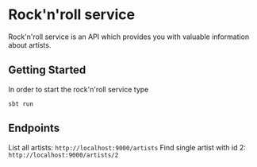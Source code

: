 # Rock'n'roll service

Rock'n'roll service is an API which provides you with valuable information about artists.

## Getting Started

In order to start the rock'n'roll service type
```
sbt run
```
 
## Endpoints

List all artists: `http://localhost:9000/artists`
Find single artist with id 2: `http://localhost:9000/artists/2`
